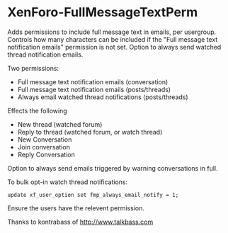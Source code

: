 # XenForo-FullMessageTextPerm

Adds permissions to include full message text in emails, per usergroup. 
Controls how many characters can be included if the "Full message text notification emails" permission is not set.
Option to always send watched thread notification emails.

Two permissions:
- Full message text notification emails (conversation)
- Full message text notification emails (posts/threads)
- Always email watched thread notifications (posts/threads)

Effects the following
- New thread (watched forum)
- Reply to thread (watched forum, or watch thread)
- New Conversation
- Join conversation
- Reply Conversation

Option to always send emails triggered by warning conversations in full.

To bulk opt-in watch thread notifications:
```
update xf_user_option set fmp_always_email_notify = 1;
```
Ensure the users have the relevent permission.

Thanks to kontrabass of http://www.talkbass.com 